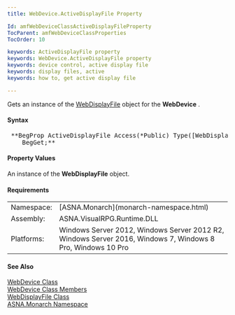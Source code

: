 ```yaml
---
title: WebDevice.ActiveDisplayFile Property

Id: amfWebDeviceClassActiveDisplayFileProperty
TocParent: amfWebDeviceClassProperties
TocOrder: 10

keywords: ActiveDisplayFile property
keywords: WebDevice.ActiveDisplayFile property
keywords: device control, active display file
keywords: display files, active
keywords: how to, get active display file

---
```


Gets an instance of the [ WebDisplayFile](web-display-file-class.html) object for the **WebDevice** .

#### Syntax
<pre class="prettyprint"> **BegProp ActiveDisplayFile Access(*Public) Type([WebDisplayFile](web-display-file-class.html))
    BegGet;**       </pre>  

#### Property Values
An instance of the **WebDisplayFile** object.
<!-- -->

#### Requirements
<table class="dttable" cellspacing="0" cellpadding="4" width="60%">
           <colgroup>
            <col width="15%" style="font-weight:bold" />
            <col width="85%" />
          </colgroup>
          <tr>
            <td>Namespace:</td>
            <td>[ASNA.Monarch](monarch-namespace.html)</td>
          </tr>
          <tr>
            <td>Assembly:</td>
            <td>ASNA.VisualRPG.Runtime.DLL</td>
          </tr>
         <tr>
            <td>Platforms:</td>
            <td> Windows Server 2012, Windows Server 2012 R2, Windows Server 2016, Windows 7, Windows 8 Pro, Windows 10 Pro</td>
         </tr>
</table>

#### See Also
[WebDevice Class](web-device-class.html) <br /> [ WebDevice Class Members](web-device-class-members.html) <br /> [ WebDisplayFile Class](web-display-file-class.html) <br /> [ASNA.Monarch Namespace](monarch-namespace.html) 
